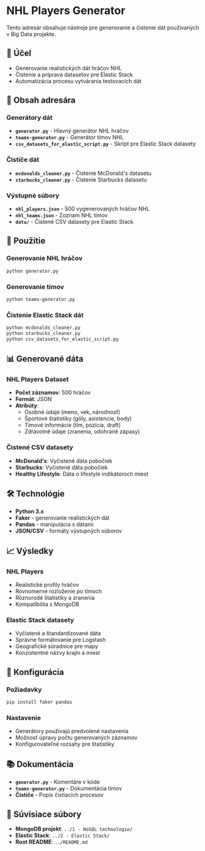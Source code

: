 # NHL Players Generator

Tento adresár obsahuje nástroje pre generovanie a čistenie dát používaných v Big Data projekte.

## 🎯 Účel

- Generovanie realistických dát hráčov NHL
- Čistenie a príprava datasetov pre Elastic Stack
- Automatizácia procesu vytvárania testovacích dát

## 📁 Obsah adresára

### Generátory dát
- **`generator.py`** - Hlavný generátor NHL hráčov
- **`teams-generator.py`** - Generátor tímov NHL
- **`csv_datasets_for_elastic_script.py`** - Skript pre Elastic Stack datasety

### Čističe dát
- **`mcdonalds_cleaner.py`** - Čistenie McDonald's datasetu
- **`starbucks_cleaner.py`** - Čistenie Starbucks datasetu

### Výstupné súbory
- **`nhl_players.json`** - 500 vygenerovaných hráčov NHL
- **`nhl_teams.json`** - Zoznam NHL tímov
- **`data/`** - Čistené CSV datasety pre Elastic Stack

## 🚀 Použitie

### Generovanie NHL hráčov
```bash
python generator.py
```

### Generovanie tímov
```bash
python teams-generator.py
```

### Čistenie Elastic Stack dát
```bash
python mcdonalds_cleaner.py
python starbucks_cleaner.py
python csv_datasets_for_elastic_script.py
```

## 📊 Generované dáta

### NHL Players Dataset
- **Počet záznamov**: 500 hráčov
- **Formát**: JSON
- **Atribúty**: 
  - Osobné údaje (meno, vek, národnosť)
  - Športové štatistiky (góly, asistencie, body)
  - Tímové informácie (tím, pozícia, draft)
  - Zdravotné údaje (zranenia, odohrané zápasy)

### Čistené CSV datasety
- **McDonald's**: Vyčistené dáta pobočiek
- **Starbucks**: Vyčistené dáta pobočiek  
- **Healthy Lifestyle**: Dáta o lifestyle indikátoroch miest

## 🛠 Technológie

- **Python 3.x**
- **Faker** - generovanie realistických dát
- **Pandas** - manipulácia s dátami
- **JSON/CSV** - formáty výstupných súborov

## 📈 Výsledky

### NHL Players
- Realistické profily hráčov
- Rovnomerné rozloženie po tímoch
- Rôznorodé štatistiky a zranenia
- Kompatibilita s MongoDB

### Elastic Stack datasety
- Vyčistené a štandardizované dáta
- Správne formátovanie pre Logstash
- Geografické súradnice pre mapy
- Konzistentné názvy krajín a miest

## 🔧 Konfigurácia

### Požiadavky
```bash
pip install faker pandas
```

### Nastavenie
- Generátory používajú predvolené nastavenia
- Možnosť úpravy počtu generovaných záznamov
- Konfigurovateľné rozsahy pre štatistiky

## 📚 Dokumentácia

- **`generator.py`** - Komentáre v kóde
- **`teams-generator.py`** - Dokumentácia tímov
- **Čističe** - Popis čistiacich procesov

## 🔗 Súvisiace súbory

- **MongoDB projekt**: `../1 - NoSQL technologie/`
- **Elastic Stack**: `../2 - Elastic Stack/`
- **Root README**: `../README.md`
